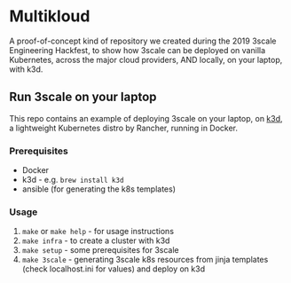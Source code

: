 # Multikloud

A proof-of-concept kind of repository we created during the 2019 3scale Engineering Hackfest, to show how 3scale can be deployed on vanilla Kubernetes, across the major cloud providers, AND locally, on your laptop, with k3d. 

## Run 3scale on your laptop

This repo contains an example of deploying 3scale on your laptop, on [k3d](https://github.com/rancher/k3d), a lightweight Kubernetes distro by Rancher, running in Docker. 

### Prerequisites

* Docker 
* k3d - e.g. `brew install k3d`
* ansible (for generating the k8s templates)

### Usage

1. `make` or `make help` - for usage instructions
1. `make infra` - to create a cluster with k3d
1. `make setup` - some prerequisites for 3scale
1. `make 3scale` - generating 3scale k8s resources from jinja templates (check localhost.ini for values) and deploy on k3d
